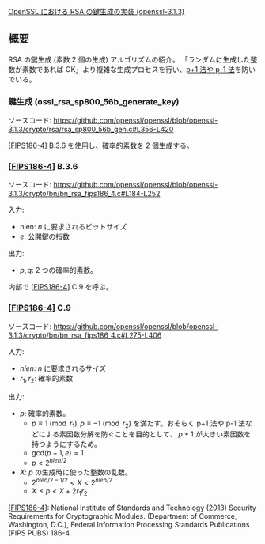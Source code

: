 [OpenSSL における RSA の鍵生成の実装 (openssl-3.1.3)](https://github.com/openssl/openssl/blob/openssl-3.1.3/crypto/rsa/rsa_gen.c)
## 概要
RSA の鍵生成 (素数 2 個の生成) アルゴリズムの紹介。
「ランダムに生成した整数が素数であれば OK」より複雑な生成プロセスを行い、[p+1 法や p-1 法](https://wacchoz.hatenablog.com/entry/2019/01/20/120000)を防いでいる。

### 鍵生成 (ossl_rsa_sp800_56b_generate_key)

ソースコード: https://github.com/openssl/openssl/blob/openssl-3.1.3/crypto/rsa/rsa_sp800_56b_gen.c#L356-L420

[[FIPS186-4]] B.3.6 を使用し、確率的素数を 2 個生成する。

### [[FIPS186-4]] B.3.6
ソースコード: https://github.com/openssl/openssl/blob/openssl-3.1.3/crypto/bn/bn_rsa_fips186_4.c#L184-L252

入力:
- nlen: $n$ に要求されるビットサイズ
- $e$: 公開鍵の指数

出力:
- $p, q$: 2 つの確率的素数。

内部で [[FIPS186-4]] C.9 を呼ぶ。

### [[FIPS186-4]] C.9
ソースコード: https://github.com/openssl/openssl/blob/openssl-3.1.3/crypto/bn/bn_rsa_fips186_4.c#L275-L406


入力:
- $nlen$: $n$ に要求されるサイズ
- $r_1, r_2$: 確率的素数

出力:
- $p$: 確率的素数。
  - $p \equiv 1 \pmod{r_1}, p \equiv -1 \pmod{r_2}$ を満たす。おそらく p+1 法や p-1 法などによる素因数分解を防ぐことを目的として、 $p \pm 1$ が大きい素因数を持つようにするため。
  - $\mathrm{gcd}(p-1, e) = 1$
  - $p < 2^{nlen/2}$
- $X$: $p$ の生成時に使った整数の乱数。
  - $2^{nlen/2-1/2} < X < 2^{nlen/2}$
  - $X \le p < X + 2r_1r_2$


[[FIPS186-4]]: National Institute of Standards and Technology (2013) Security Requirements for Cryptographic Modules. (Department of Commerce, Washington, D.C.), Federal Information Processing Standards Publications (FIPS PUBS) 186-4.

[FIPS186-4]: https://www.omgwiki.org/dido/doku.php?id=dido:public:ra:xapend:xapend.b_stds:tech:nist:dss
